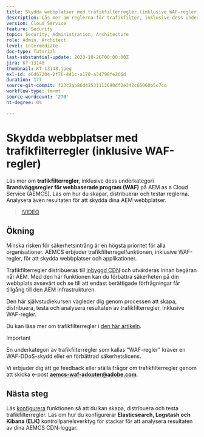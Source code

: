 ```yaml
---
title: Skydda webbplatser med trafikfilterregler (inklusive WAF-regler)
description: Läs mer om reglerna för trafikfilter, inklusive dess underkategori enligt reglerna för Web Application Firewall (WAF). Skapa, distribuera och testa reglerna. Analysera även resultaten för att skydda dina AEM webbplatser.
version: Cloud Service
feature: Security
topic: Security, Administration, Architecture
role: Admin, Architect
level: Intermediate
doc-type: Tutorial
last-substantial-update: 2023-10-26T00:00:00Z
jira: KT-13148
thumbnail: KT-13148.jpeg
exl-id: e6d67204-2f76-441c-a178-a34798fe266d
duration: 177
source-git-commit: f23c2ab86d42531113690df2e342c65060b5c7cd
workflow-type: tm+mt
source-wordcount: '270'
ht-degree: 0%

---
```


# Skydda webbplatser med trafikfilterregler (inklusive WAF-regler)

Läs mer om **trafikfilterregler**, inklusive dess underkategori **Brandväggsregler för webbaserade program (WAF)** på AEM as a Cloud Service (AEMCS). Läs om hur du skapar, distribuerar och testar reglerna. Analysera även resultaten för att skydda dina AEM webbplatser.

>[!VIDEO](https://video.tv.adobe.com/v/3425401?quality=12&learn=on)

## Ökning

Minska risken för säkerhetsintrång är en högsta prioritet för alla organisationer. AEMCS erbjuder trafikfilterregelfunktionen, inklusive WAF-regler, för att skydda webbplatser och applikationer.

Trafikfilterregler distribueras till [inbyggd CDN](https://experienceleague.adobe.com/docs/experience-manager-cloud-service/content/implementing/content-delivery/cdn.html) och utvärderas innan begäran når AEM. Med den här funktionen kan du förbättra säkerheten på din webbplats avsevärt och se till att endast berättigade förfrågningar får tillgång till den AEM infrastrukturen.

Den här självstudiekursen vägleder dig genom processen att skapa, distribuera, testa och analysera resultaten av trafikfilterregler, inklusive WAF-regler.

Du kan läsa mer om trafikfilterregler i [den här artikeln](https://experienceleague.adobe.com/docs/experience-manager-cloud-service/content/security/traffic-filter-rules-including-waf.html?lang=en).

>[!IMPORTANT]
>
> En underkategori av trafikfilterregler som kallas &quot;WAF-regler&quot; kräver en WAF-DDoS-skydd eller en förbättrad säkerhetslicens.

Vi erbjuder dig att ge feedback eller ställa frågor om trafikfilterregler genom att skicka e-post **aemcs-waf-adopter@adobe.com**.

## Nästa steg

Läs [konfigurera](./how-to-setup.md) funktionen så att du kan skapa, distribuera och testa trafikfilterregler. Läs om hur du konfigurerar **Elasticsearch, Logstash och Kibana (ELK)** kontrollpanelsverktyg för stackar för att analysera resultaten av dina AEMCS CDN-loggar.


